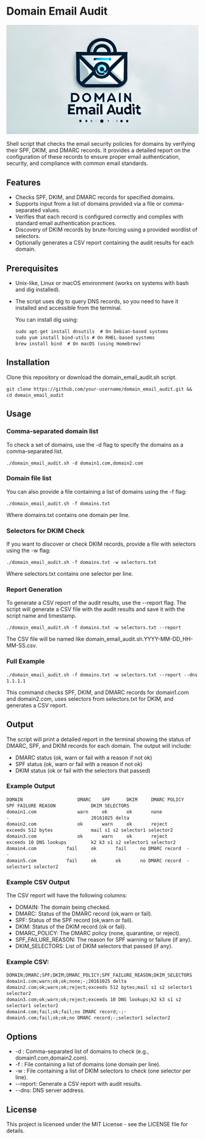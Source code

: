 # Domain Email Audit

![Project Logo](logo.png)

Shell script that checks the email security policies for domains by verifying their SPF, DKIM, and DMARC records. It provides a detailed report on the configuration of these records to ensure proper email authentication, security, and compliance with common email standards.

## Features

- Checks SPF, DKIM, and DMARC records for specified domains.
- Supports input from a list of domains provided via a file or comma-separated values.
- Verifies that each record is configured correctly and complies with standard email authentication practices.
- Discovery of DKIM records by brute-forcing using a provided wordlist of selectors.
- Optionally generates a CSV report containing the audit results for each domain.

## Prerequisites

- Unix-like, Linux or macOS environment (works on systems with bash and dig installed).
- The script uses dig to query DNS records, so you need to have it installed and accessible from the terminal.

  You can install dig using:

  ```
  sudo apt-get install dnsutils  # On Debian-based systems
  sudo yum install bind-utils # On RHEL-based systems 
  brew install bind  # On macOS (using Homebrew)
  ```

## Installation

Clone this repository or download the domain_email_audit.sh script.

   ```
   git clone https://github.com/your-username/domain_email_audit.git && cd domain_email_audit
   ```

## Usage

### Comma-separated domain list

To check a set of domains, use the -d flag to specify the domains as a comma-separated list.

```
./domain_email_audit.sh -d domain1.com,domain2.com
```

### Domain file list

You can also provide a file containing a list of domains using the -f flag:

```
./domain_email_audit.sh -f domains.txt
```

Where domains.txt contains one domain per line.

### Selectors for DKIM Check

If you want to discover or check DKIM records, provide a file with selectors using the -w flag:

```
./domain_email_audit.sh -f domains.txt -w selectors.txt
```

Where selectors.txt contains one selector per line.

### Report Generation

To generate a CSV report of the audit results, use the --report flag. The script will generate a CSV file with the audit results and save it with the script name and timestamp.

```
./domain_email_audit.sh -f domains.txt -w selectors.txt --report
```

The CSV file will be named like domain_email_audit.sh.YYYY-MM-DD_HH-MM-SS.csv.

### Full Example

```
./domain_email_audit.sh -f domains.txt -w selectors.txt --report --dns 1.1.1.1
```

This command checks SPF, DKIM, and DMARC records for domain1.com and domain2.com, uses selectors from selectors.txt for DKIM, and generates a CSV report.

## Output

The script will print a detailed report in the terminal showing the status of DMARC, SPF, and DKIM records for each domain. The output will include:

- DMARC status (ok, warn or fail with a reason if not ok)
- SPF status (ok, warn or fail with a reason if not ok)
- DKIM status (ok or fail with the selectors that passed)

### Example Output

```
DOMAIN                    DMARC    SPF      DKIM     DMARC POLICY     SPF FAILURE REASON             DKIM SELECTORS                          
domain1.com               warn     ok       ok       none             -                              20161025 delta                          
domain2.com               ok       warn     ok       reject           exceeds 512 bytes              mail s1 s2 selector1 selector2          
domain3.com               ok       warn     ok       reject           exceeds 10 DNS lookups         k2 k3 s1 s2 selector1 selector2         
domain4.com     	  fail     ok       fail     no DMARC record  -                              -                                       
domain5.com      	  fail     ok       ok       no DMARC record  -                              selector1 selector2  
```

### Example CSV Output

The CSV report will have the following columns:

- DOMAIN: The domain being checked.
- DMARC: Status of the DMARC record (ok,warn or fail).
- SPF: Status of the SPF record (ok,warn or fail).
- DKIM: Status of the DKIM record (ok or fail).
- DMARC_POLICY: The DMARC policy (none, quarantine, or reject).
- SPF_FAILURE_REASON: The reason for SPF warning or failure (if any).
- DKIM_SELECTORS: List of DKIM selectors that passed (if any).

### Example CSV:

```
DOMAIN;DMARC;SPF;DKIM;DMARC_POLICY;SPF_FAILURE_REASON;DKIM_SELECTORS
domain1.com;warn;ok;ok;none;-;20161025 delta
domain2.com;ok;warn;ok;reject;exceeds 512 bytes;mail s1 s2 selector1 selector2
domain3.com;ok;warn;ok;reject;exceeds 10 DNS lookups;k2 k3 s1 s2 selector1 selector2
domain4.com;fail;ok;fail;no DMARC record;-;-
domain5.com;fail;ok;ok;no DMARC record;-;selector1 selector2
```

## Options

- -d <domains>: Comma-separated list of domains to check (e.g., domain1.com,domain2.com).
- -f <file>: File containing a list of domains (one domain per line).
- -w <file>: File containing a list of DKIM selectors to check (one selector per line).
- --report: Generate a CSV report with audit results.
- --dns: DNS server address.

## License

This project is licensed under the MIT License - see the LICENSE file for details.
